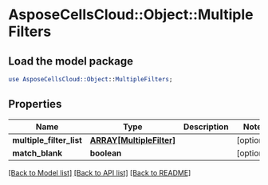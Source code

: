# AsposeCellsCloud::Object::MultipleFilters

## Load the model package
```perl
use AsposeCellsCloud::Object::MultipleFilters;
```

## Properties
Name | Type | Description | Notes
------------ | ------------- | ------------- | -------------
**multiple_filter_list** | [**ARRAY[MultipleFilter]**](MultipleFilter.md) |  | [optional] 
**match_blank** | **boolean** |  | [optional] 

[[Back to Model list]](../README.md#documentation-for-models) [[Back to API list]](../README.md#documentation-for-api-endpoints) [[Back to README]](../README.md)


